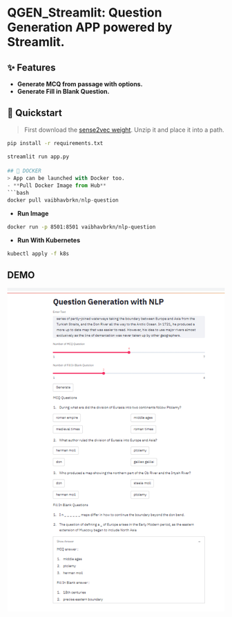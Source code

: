 # QGEN_Streamlit: Question Generation APP powered by Streamlit.

## ✨ Features

- **Generate MCQ from passage with options.**
- **Generate Fill in Blank Question.**

## 🚀 Quickstart

> First download the [sense2vec weight](https://pypi.org/project/sense2vec/). Unzip it and place it into a path.

```bash
pip install -r requirements.txt
```

````python
streamlit run app.py

## 🐳 DOCKER
> App can be launched with Docker too.
- **Pull Docker Image from Hub**
```bash
docker pull vaibhavbrkn/nlp-question
````

- **Run Image**

```bash
docker run -p 8501:8501 vaibhavbrkn/nlp-question
```

- **Run With Kubernetes**

```bash
kubectl apply -f k8s
```

## DEMO

![Demo Image](https://github.com/Vaibhavbrkn/QGEN_Streamlit/blob/master/demo.jpg)
